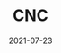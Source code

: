 ---
title: "CNC"
description: "Computerized routing of wooden surfaces."
date: 2021-07-23
weight: 1
header_transparent: true
fa_icon: "fa-solid fa-cubes"
thumbnail: "/assets/images/gen/facilities/3d-printing.jpg"
image: "/assets/images/gen/facilities/3d-printing.jpg"

hero:
  enabled: true
  heading: "CNC"
  sub_heading: "Computerized routing of wooden surfaces."
  text_color: "#ffffff"
  background_color: ""
  background_gradient: true
  background_image_blend_mode: "overlay" # "overlay", "multiply", "screen"
  background_image: "/assets/images/gen/facilities/3d-printing.jpg"
  fullscreen_mobile: false
  fullscreen_desktop: false
  height: 660px
  buttons:
    enabled: false
    list:
      - text: "Buy Now"
        url: "https://www.zerostatic.io/theme/jekyll-advance/"
        external: true
        fa_icon: false
        size: large
        outline: false
        style: "primary"
---